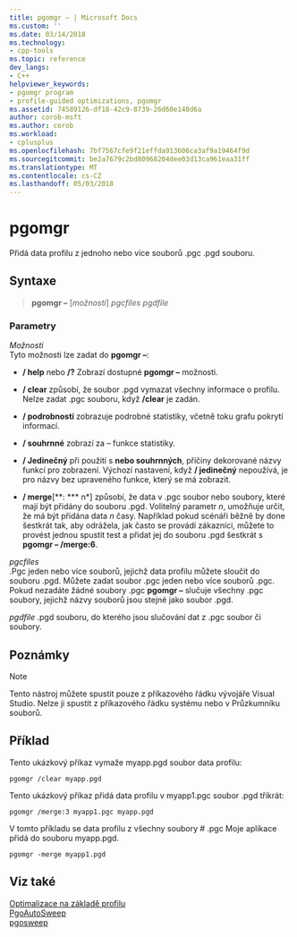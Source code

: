 ```yaml
---
title: pgomgr – | Microsoft Docs
ms.custom: ''
ms.date: 03/14/2018
ms.technology:
- cpp-tools
ms.topic: reference
dev_langs:
- C++
helpviewer_keywords:
- pgomgr program
- profile-guided optimizations, pgomgr
ms.assetid: 74589126-df18-42c9-8739-26d60e148d6a
author: corob-msft
ms.author: corob
ms.workload:
- cplusplus
ms.openlocfilehash: 7bf7567cfe9f21effda913606ca3af9a19464f9d
ms.sourcegitcommit: be2a7679c2bd80968204dee03d13ca961eaa31ff
ms.translationtype: MT
ms.contentlocale: cs-CZ
ms.lasthandoff: 05/03/2018
---
```

# <a name="pgomgr"></a>pgomgr

Přidá data profilu z jednoho nebo více souborů .pgc .pgd souboru.

## <a name="syntax"></a>Syntaxe

> **pgomgr –** [*možnosti*] *pgcfiles* *pgdfile*

### <a name="parameters"></a>Parametry

*Možnosti*<br/>
Tyto možnosti lze zadat do **pgomgr –**:

- **/ help** nebo **/?** Zobrazí dostupné **pgomgr –** možnosti.

- **/ clear** způsobí, že soubor .pgd vymazat všechny informace o profilu. Nelze zadat .pgc souboru, když **/clear** je zadán.

- **/ podrobností** zobrazuje podrobné statistiky, včetně toku grafu pokrytí informací.

- **/ souhrnné** zobrazí za – funkce statistiky.

- **/ Jedinečný** při použití s **nebo souhrnných**, příčiny dekorované názvy funkcí pro zobrazení. Výchozí nastavení, když **/ jedinečný** nepoužívá, je pro názvy bez upraveného funkce, který se má zobrazit.

- **/ merge**[**: *** n*] způsobí, že data v .pgc soubor nebo soubory, které mají být přidány do souboru .pgd. Volitelný parametr *n*, umožňuje určit, že má být přidána data *n* časy. Například pokud scénáři běžně by done šestkrát tak, aby odrážela, jak často se provádí zákazníci, můžete to provést jednou spustit test a přidat jej do souboru .pgd šestkrát s **pgomgr – /merge:6**.

*pgcfiles*<br/>
.Pgc jeden nebo více souborů, jejichž data profilu můžete sloučit do souboru .pgd. Můžete zadat soubor .pgc jeden nebo více souborů .pgc. Pokud nezadáte žádné soubory .pgc **pgomgr –** slučuje všechny .pgc soubory, jejichž názvy souborů jsou stejné jako soubor .pgd.

*pgdfile* .pgd souboru, do kterého jsou slučování dat z .pgc soubor či soubory.

## <a name="remarks"></a>Poznámky

> [!NOTE]
> Tento nástroj můžete spustit pouze z příkazového řádku vývojáře Visual Studio. Nelze ji spustit z příkazového řádku systému nebo v Průzkumníku souborů.

## <a name="example"></a>Příklad

Tento ukázkový příkaz vymaže myapp.pgd soubor data profilu:

`pgomgr /clear myapp.pgd`

Tento ukázkový příkaz přidá data profilu v myapp1.pgc soubor .pgd třikrát:

`pgomgr /merge:3 myapp1.pgc myapp.pgd`

V tomto příkladu se data profilu z všechny soubory # .pgc Moje aplikace přidá do souboru myapp.pgd.

`pgomgr -merge myapp1.pgd`

## <a name="see-also"></a>Viz také

[Optimalizace na základě profilu](profile-guided-optimizations.md)<br/>
[PgoAutoSweep](pgoautosweep.md)<br/>
[pgosweep](pgosweep.md)<br/>
